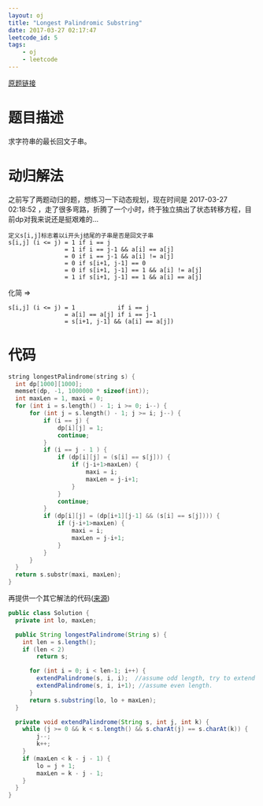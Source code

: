 ```yaml
---
layout: oj
title: "Longest Palindromic Substring"
date: 2017-03-27 02:17:47
leetcode_id: 5
tags:
    - oj
    - leetcode
---
```

[原题链接](https://leetcode.com/problems/longest-palindromic-substring/#/description)

# 题目描述
求字符串的最长回文子串。

# 动归解法
之前写了两题动归的题，想练习一下动态规划，现在时间是 2017-03-27 02:18:52 ，走了很多弯路，折腾了一个小时，终于独立搞出了状态转移方程，目前dp对我来说还是挺艰难的...

```
定义s[i,j]标志着以i开头j结尾的子串是否是回文子串
s[i,j] (i <= j) = 1 if i == j
                = 1 if i == j-1 && a[i] == a[j]
                = 0 if i == j-1 && a[i] != a[j]
                = 0 if s[i+1, j-1] == 0
                = 0 if s[i+1, j-1] == 1 && a[i] != a[j]
                = 1 if s[i+1, j-1] == 1 && a[i] == a[j]
```
化简 =>
```
s[i,j] (i <= j) = 1            if i == j
                = a[i] == a[j] if i == j-1
                = s[i+1, j-1] && (a[i] == a[j])
```
# 代码

```c
string longestPalindrome(string s) {
  int dp[1000][1000];
  memset(dp, -1, 1000000 * sizeof(int));
  int maxLen = 1, maxi = 0;
  for (int i = s.length() - 1; i >= 0; i--) {
      for (int j = s.length() - 1; j >= i; j--) {
          if (i == j) {
              dp[i][j] = 1;
              continue;
          }
          if (i == j - 1 ) {
              if (dp[i][j] = (s[i] == s[j])) {
                  if (j-i+1>maxLen) {
                      maxi = i;
                      maxLen = j-i+1;
                  }
              }
              continue;
          }
          if (dp[i][j] = (dp[i+1][j-1] && (s[i] == s[j]))) {
              if (j-i+1>maxLen) {
                  maxi = i;
                  maxLen = j-i+1;
              }
          }
      }
  }
  return s.substr(maxi, maxLen);
}
```

再提供一个其它解法的代码([来源](https://discuss.leetcode.com/topic/23498/very-simple-clean-java-solution))
```java
public class Solution {
  private int lo, maxLen;

  public String longestPalindrome(String s) {
  	int len = s.length();
  	if (len < 2)
  		return s;

      for (int i = 0; i < len-1; i++) {
       	extendPalindrome(s, i, i);  //assume odd length, try to extend Palindrome as possible
       	extendPalindrome(s, i, i+1); //assume even length.
      }
      return s.substring(lo, lo + maxLen);
  }

  private void extendPalindrome(String s, int j, int k) {
  	while (j >= 0 && k < s.length() && s.charAt(j) == s.charAt(k)) {
  		j--;
  		k++;
  	}
  	if (maxLen < k - j - 1) {
  		lo = j + 1;
  		maxLen = k - j - 1;
  	}
  }
}
```
